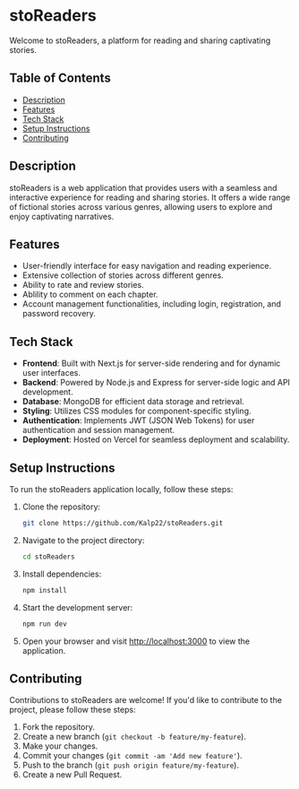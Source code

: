 # stoReaders

Welcome to stoReaders, a platform for reading and sharing captivating stories.

## Table of Contents

- [Description](#description)
- [Features](#features)
- [Tech Stack](#tech-stack)
- [Setup Instructions](#setup-instructions)
- [Contributing](#contributing)

## Description

stoReaders is a web application that provides users with a seamless and interactive experience for reading and sharing stories. It offers a wide range of fictional stories across various genres, allowing users to explore and enjoy captivating narratives.

## Features

- User-friendly interface for easy navigation and reading experience.
- Extensive collection of stories across different genres.
- Ability to rate and review stories.
- Ablility to comment on each chapter.
- Account management functionalities, including login, registration, and password recovery.

## Tech Stack

- **Frontend**: Built with Next.js for server-side rendering and for dynamic user interfaces.
- **Backend**: Powered by Node.js and Express for server-side logic and API development.
- **Database**: MongoDB for efficient data storage and retrieval.
- **Styling**: Utilizes CSS modules for component-specific styling.
- **Authentication**: Implements JWT (JSON Web Tokens) for user authentication and session management.
- **Deployment**: Hosted on Vercel for seamless deployment and scalability.

## Setup Instructions

To run the stoReaders application locally, follow these steps:

1. Clone the repository:

   ```bash
   git clone https://github.com/Kalp22/stoReaders.git
   ```

2. Navigate to the project directory:

   ```bash
   cd stoReaders
   ```

3. Install dependencies:

   ```bash
   npm install
   ```

4. Start the development server:

   ```bash
   npm run dev
   ```

5. Open your browser and visit [http://localhost:3000](http://localhost:3000) to view the application.

## Contributing

Contributions to stoReaders are welcome! If you'd like to contribute to the project, please follow these steps:

1. Fork the repository.
2. Create a new branch (`git checkout -b feature/my-feature`).
3. Make your changes.
4. Commit your changes (`git commit -am 'Add new feature'`).
5. Push to the branch (`git push origin feature/my-feature`).
6. Create a new Pull Request.

